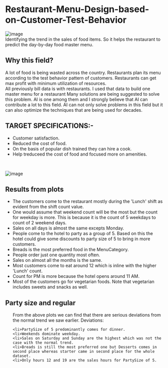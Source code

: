 # Restaurant-Menu-Design-based-on-Customer-Test-Behavior
![image](https://user-images.githubusercontent.com/50474388/168456058-786072d0-0113-4760-9a1a-57d2d0702314.png)
<br>
Identifying the trend in the sales of food items. So it helps the restaurant to predict the day-by-day food master menu. 
## Why this field?
A lot of food is being wasted across the country. Restaurants plan its menu according to the test behavior pattern of customers. Restaurants can get max profit with minimum utilization of resources.  <br>
All previously bill data is with restaurants. I used that data to build one master menu for a restaurant 
Many solutions are being suggested to solve this problem. AI is one among them and I strongly believe that AI can contribute a lot to this field. AI can not only solve problems in this field but it can also optimize the techniques that are being used for decades.

## TARGET SPECIFICATIONS:-
<ul>
<li>Customer satisfaction.</li>
<li>Reduced the cost of food.</li>
<li>On the basis of popular dish trained they can hire a cook.</li>
<li>Help treduceed the cost of food and focused more on amenities. </li>
</ul>
</br>

![image](https://user-images.githubusercontent.com/50474388/168456167-b6ecc25a-2e52-4a02-9a1a-bb2962fdeb47.png)

## Results from plots
<ul>
  <li>
    The customers come to the restaurant mostly during the 'Lunch' shift as evident from the shift count value.
    <li>One would assume that weekend count will be the most but the count for weekday is more. This is because it is the count of 5 weekdays to count of 2 weekend days.
    <li>Sales on all days is almost the same excepts Monday.
    <li>People come to the hotel to party as a group of 5. Based on this the hotel could give some discounts to party size of 5 to bring in more customers.
    <li>Breads is the most preferred food in the MenuCategory.
    <li>People order just one quantity most often.
    <li>Sales on almost all the months is the same.
    <li>Most customers come to eat around 12 which is inline with the higher 'Lunch' count.
    <li>Count for PM is more because the hotel opens around 11 AM.
    <li>Most of the customers go for vegetarian foods. Note that vegetarian includes sweets and snacks as well.
      </ul>
      
## Party size and regular
<ul>

From the above plots we can find that there are serious deviations from the normal trend we saw earlier. Deviations:

    <li>PartySize of 5 predominantly comes for dinner.
    <li>Weekends dominate weekday.
    <li>Sales on Saturday and Sunday are the highest which was not the case with the normal trend.
    <li>Breads is still the most preferred one but Desserts comes in second place whereas starter came in second place for the whole dataset.
    <li>Only hours 12 and 19 are the sales hours for PartySize of 5.



